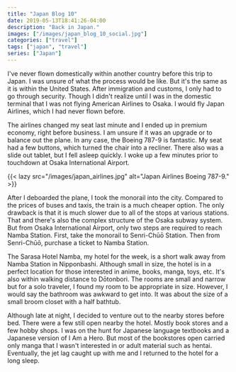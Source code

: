 ```yaml
---
title: "Japan Blog 10"
date: 2019-05-13T18:41:26-04:00
description: "Back in Japan."
images: ["/images/japan_blog_10_social.jpg"]
categories: ["travel"]
tags: ["japan", "travel"]
series: ["Japan"]
---
```


I've never flown domestically within another country before this trip to Japan. I was unsure of what the process would be like. But it's the same as it is within the United States. After immigration and customs, I only had to go through security. Though I didn't realize until I was in the domestic terminal that I was not flying American Airlines to Osaka. I would fly Japan Airlines, which I had never flown before.

The airlines changed my seat last minute and I ended up in premium economy, right before business. I am unsure if it was an upgrade or to balance out the plane. In any case, the Boeing 787-9 is fantastic. My seat had a few buttons, which turned the chair into a recliner. There also was a slide out tablet, but I fell asleep quickly. I woke up a few minutes prior to touchdown at Osaka International Airport.

{{< lazy src="/images/japan_airlines.jpg" alt="Japan Airlines Boeing 787-9." >}}

After I deboarded the plane, I took the monorail into the city. Compared to the prices of buses and taxis, the train is a much cheaper option. The only drawback is that it is much slower due to all of the stops at various stations. That and there's also the complex structure of the Osaka subway system. But from Osaka International Airport, only two steps are required to reach Namba Station. First, take the monorail to Senri-Chūō Station. Then from Senri-Chūō, purchase a ticket to Namba Station.

The Sarasa Hotel Namba, my hotel for the week, is a short walk away from Namba Station in Nipponbashi. Although small in size, the hotel is in a perfect location for those interested in anime, books, manga, toys, etc. It's also within walking distance to Dōtonbori. The rooms are small and narrow but for a solo traveler, I found my room to be appropriate in size. However, I would say the bathroom was awkward to get into. It was about the size of a small broom closet with a half bathtub.

Although late at night, I decided to venture out to the nearby stores before bed. There were a few still open nearby the hotel. Mostly book stores and a few hobby shops. I was on the hunt for Japanese language textbooks and a Japanese version of I Am a Hero. But most of the bookstores open carried only manga that I wasn't interested in or adult material such as hentai. Eventually, the jet lag caught up with me and I returned to the hotel for a long sleep.
